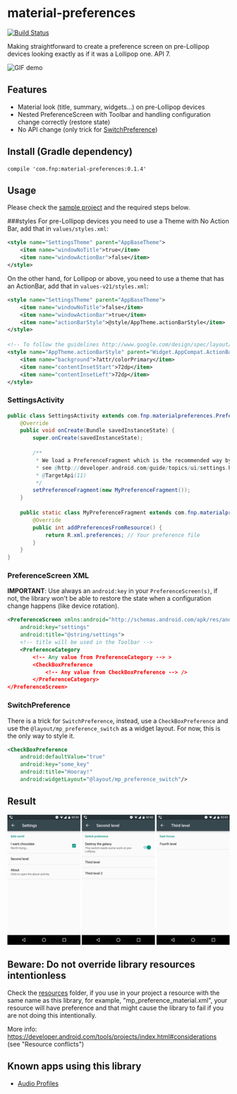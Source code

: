 # material-preferences
[![Build Status](https://travis-ci.org/ferrannp/material-preferences.svg)](https://travis-ci.org/ferrannp/material-preferences)

Making straightforward to create a preference screen on pre-Lollipop devices looking exactly as if it was a Lollipop one. API 7.

![GIF demo](http://i.giphy.com/13kB32ydxivZ3a.gif)

## Features
- Material look (title, summary, widgets...) on pre-Lollipop devices
- Nested PreferenceScreen with Toolbar and handling configuration change correctly (restore state)
- No API change (only trick for [SwitchPreference](README.md#switchpreference))

## Install (Gradle dependency)

    compile 'com.fnp:material-preferences:0.1.4'

## Usage

Please check the [sample project](sample) and the required steps below.

###styles
For pre-Lollipop devices you need to use a Theme with No Action Bar, add that in ```values/styles.xml```:
```xml
<style name="SettingsTheme" parent="AppBaseTheme">
    <item name="windowNoTitle">true</item>
    <item name="windowActionBar">false</item>
</style>
```

On the other hand, for Lollipop or above, you need to use a theme that has an ActionBar, add that in ```values-v21/styles.xml```:
```xml
<style name="SettingsTheme" parent="AppBaseTheme">
    <item name="windowNoTitle">false</item>
    <item name="windowActionBar">true</item>
    <item name="actionBarStyle">@style/AppTheme.actionBarStyle</item>
</style>

<!-- To follow the guidelines http://www.google.com/design/spec/layout/structure.html#structure-toolbars -->
<style name="AppTheme.actionBarStyle" parent="Widget.AppCompat.ActionBar">
    <item name="background">?attr/colorPrimary</item>
    <item name="contentInsetStart">72dp</item>
    <item name="contentInsetLeft">72dp</item>
</style>
```

### SettingsActivity
```java
public class SettingsActivity extends com.fnp.materialpreferences.PreferenceActivity {
    @Override
    public void onCreate(Bundle savedInstanceState) {
        super.onCreate(savedInstanceState);
        
        /**
         * We load a PreferenceFragment which is the recommended way by Android 
         * see @http://developer.android.com/guide/topics/ui/settings.html#Fragment
         * @TargetApi(11)
         */
        setPreferenceFragment(new MyPreferenceFragment());
    }

    public static class MyPreferenceFragment extends com.fnp.materialpreferences.PreferenceFragment {
        @Override
        public int addPreferencesFromResource() {
            return R.xml.preferences; // Your preference file
        }
    }
}
```

### PreferenceScreen XML
**IMPORTANT**: Use always an ```android:key``` in your ```PreferenceScreen(s)```, if not, the library won't be able to restore the state when a configuration change happens (like device rotation).

```xml
<PreferenceScreen xmlns:android="http://schemas.android.com/apk/res/android"
    android:key="settings"
    android:title="@string/settings">
    <!-- title will be used in the Toolbar -->
    <PreferenceCategory
        <!-- Any value from PreferenceCategory --> >
        <CheckBoxPreference
            <!-- Any value from CheckBoxPreference --> />
        </PreferenceCategory>
</PreferenceScreen>
```

### SwitchPreference
There is a trick for ```SwitchPreference```, instead, use a ```CheckBoxPreference``` and use the ```@layout/mp_preference_switch``` as a widget layout. For now, this is the only way to style it.

```xml
<CheckBoxPreference
    android:defaultValue="true"
    android:key="some_key"
    android:title="Hooray!"
    android:widgetLayout="@layout/mp_preference_switch"/>
```

## Result
![Example](assets/levels_example.png)

## Beware: Do not override library resources intentionless
Check the [resources](library/src/main/res) folder, if you use in your project a resource with the same name as this library, for example, "mp_preference_material.xml", your resource will have preference and that might cause the library to fail if you are not doing this intentionally.

More info: https://developer.android.com/tools/projects/index.html#considerations (see "Resource conflicts")

## Known apps using this library
- [Audio Profiles](https://play.google.com/store/apps/details?id=com.fnp.audioprofiles)
